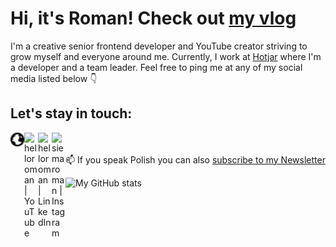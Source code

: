 # Hi, it's Roman! Check out [my vlog](https://youtube.com/helloroman)
I'm a creative senior frontend developer and YouTube creator striving to grow myself and everyone around me. Currently, I work at [Hotjar](https://hotjar.com) where I'm a developer and a team leader. Feel free to ping me at any of my social media listed below 👇

## Let's stay in touch:
[<img align="left" alt="helloroman.com" width="22px" src="https://raw.githubusercontent.com/iconic/open-iconic/master/svg/globe.svg" />][website]
[<img align="left" alt="helloroman | YouTube" width="22px" src="https://cdn.jsdelivr.net/npm/simple-icons@v3/icons/youtube.svg" />][youtube]
[<img align="left" alt="helloroman | LinkedIn" width="22px" src="https://cdn.jsdelivr.net/npm/simple-icons@v3/icons/linkedin.svg" />][linkedin]
[<img align="left" alt="siemaroman | Instagram" width="22px" src="https://cdn.jsdelivr.net/npm/simple-icons@v3/icons/instagram.svg" />][instagram]
<br />
<br />
📫 If you speak Polish you can also [subscribe to my Newsletter](https://helloroman.com/newsletter)

 <img align="left" alt="My GitHub stats" src="https://github-readme-stats.vercel.app/api?username=helloroman&count_private=true" />

[website]: https://helloroman.com
[youtube]: https://youtube.com/helloroman
[facebook]: https://facebook.com/helloroman.vlog
[instagram]: https://instagram.com/siemaroman
[linkedin]: https://www.linkedin.com/in/adamromanski/
